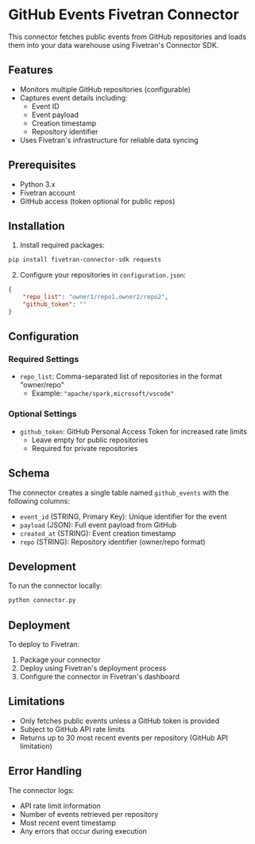 # GitHub Events Fivetran Connector

This connector fetches public events from GitHub repositories and loads them into your data warehouse using Fivetran's Connector SDK.

## Features

- Monitors multiple GitHub repositories (configurable)
- Captures event details including:
  - Event ID
  - Event payload
  - Creation timestamp
  - Repository identifier
- Uses Fivetran's infrastructure for reliable data syncing

## Prerequisites

- Python 3.x
- Fivetran account
- GitHub access (token optional for public repos)

## Installation

1. Install required packages:
```bash
pip install fivetran-connector-sdk requests
```

2. Configure your repositories in `configuration.json`:
```json
{
    "repo_list": "owner1/repo1,owner2/repo2",
    "github_token": ""
}
```

## Configuration

### Required Settings

- `repo_list`: Comma-separated list of repositories in the format "owner/repo"
  - Example: `"apache/spark,microsoft/vscode"`

### Optional Settings

- `github_token`: GitHub Personal Access Token for increased rate limits
  - Leave empty for public repositories
  - Required for private repositories

## Schema

The connector creates a single table named `github_events` with the following columns:

- `event_id` (STRING, Primary Key): Unique identifier for the event
- `payload` (JSON): Full event payload from GitHub
- `created_at` (STRING): Event creation timestamp
- `repo` (STRING): Repository identifier (owner/repo format)

## Development

To run the connector locally:
```bash
python connector.py
```

## Deployment

To deploy to Fivetran:

1. Package your connector
2. Deploy using Fivetran's deployment process
3. Configure the connector in Fivetran's dashboard

## Limitations

- Only fetches public events unless a GitHub token is provided
- Subject to GitHub API rate limits
- Returns up to 30 most recent events per repository (GitHub API limitation)

## Error Handling

The connector logs:
- API rate limit information
- Number of events retrieved per repository
- Most recent event timestamp
- Any errors that occur during execution
